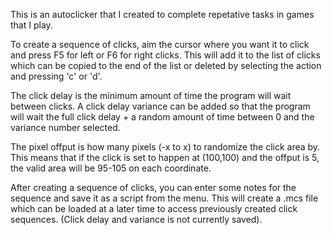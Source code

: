 This is an autoclicker that I created to complete repetative tasks in games that I play.

To create a sequence of clicks, aim the cursor where you want it to click and press F5 for left or F6 for right clicks.  This will add it to the list of clicks which can be copied to the end of the list or deleted by selecting the action and pressing 'c' or 'd'.

The click delay is the minimum amount of time the program will wait between clicks.  A click delay variance can be added so that the program will wait the full click delay + a random amount of time between 0 and the variance number selected.

The pixel offput is how many pixels (-x to x) to randomize the click area by.  This means that if the click is set to happen at (100,100) and the offput is 5, the valid area will be 95-105 on each coordinate.

After creating a sequence of clicks, you can enter some notes for the sequence and save it as a script from the menu.  This will create a .mcs file which can be loaded at a later time to access previously created click sequences.  (Click delay and variance is not currently saved).